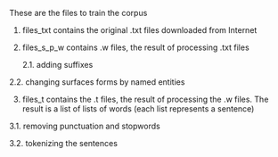 These are the files to train the corpus

1. files_txt contains the original .txt files downloaded from Internet

2. files_s_p_w contains .w files, the result of processing .txt files

	2.1. adding suffixes

2.2. changing surfaces forms by named entities

3. files_t contains the .t files, the result of processing the .w files. The result is a list of lists of words (each list represents a sentence)

3.1. removing punctuation and stopwords

3.2. tokenizing the sentences
